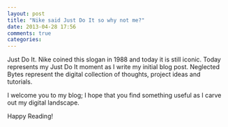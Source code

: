 ```yaml
---
layout: post
title: "Nike said Just Do It so why not me?"
date: 2013-04-28 17:56
comments: true
categories: 
---
```

Just Do It.  Nike coined this slogan in 1988 and today it is still iconic.  Today represents my Just Do It moment as I write my initial blog post.  Neglected Bytes represent the digital collection of thoughts, project ideas and tutorials.

I welcome you to my blog; I hope that you find something useful as I carve out my digital landscape.

Happy Reading!